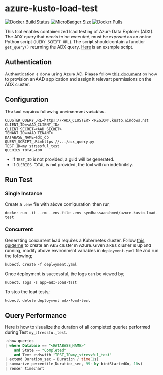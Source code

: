 # azure-kusto-load-test
[![Docker Build Status](https://img.shields.io/docker/build/syedhassaanahmed/azure-kusto-load-test.svg?logo=docker)](https://hub.docker.com/r/syedhassaanahmed/azure-kusto-load-test/builds/) [![MicroBadger Size](https://img.shields.io/microbadger/image-size/syedhassaanahmed/azure-kusto-load-test.svg?logo=docker)](https://hub.docker.com/r/syedhassaanahmed/azure-kusto-load-test/tags/) [![Docker Pulls](https://img.shields.io/docker/pulls/syedhassaanahmed/azure-kusto-load-test.svg?logo=docker)](https://hub.docker.com/r/syedhassaanahmed/azure-kusto-load-test/)

This tool enables containerized load testing of Azure Data Explorer (ADX). The ADX query that needs to be executed, must be exposed as an online Python script (`QUERY_SCRIPT_URL`). The script should contain a function `get_query()` returning the ADX query. [Here](https://gist.githubusercontent.com/syedhassaanahmed/0635ac90721ac714d7d8bc5fe2fb0913/raw/979e022f4fcc74ce27a6ee27e884ac259dd56309/kusto_query.py) is an example script.

## Authentication
Authentication is done using Azure AD. Please follow [this document](https://docs.microsoft.com/en-us/azure/kusto/management/access-control/how-to-provision-aad-app#application-authentication-use-cases) on how to provision an AAD application and assign it relevant permissions on the ADX cluster.

## Configuration
The tool requires following environment variables.
```
CLUSTER_QUERY_URL=https://<ADX_CLUSTER>.<REGION>.kusto.windows.net
CLIENT_ID=<AAD_CLIENT_ID>
CLIENT_SECRET=<AAD_SECRET>
TENANT_ID=<AAD_TENANT>
DATABASE_NAME=adx_db
QUERY_SCRIPT_URL=https://.../adx_query.py
TEST_ID=my_stressful_test
QUERIES_TOTAL=100
```

- If `TEST_ID` is not provided, a guid will be generated.
- If `QUERIES_TOTAL` is not provided, the tool will run indefinitely.

## Run Test
### Single Instance
Create a `.env` file with above configuration, then run;
```
docker run -it --rm --env-file .env syedhassaanahmed/azure-kusto-load-test
```

### Concurrent
Generating concurrent load requires a Kubernetes cluster. Follow [this guideline](https://docs.microsoft.com/en-us/azure/aks/kubernetes-walkthrough) to create an AKS cluster in Azure. Given a k8s cluster is up and running, modify above environment variables in `deployment.yaml` file and run the following;
```
kubectl create -f deployment.yaml
```

Once deployment is successful, the logs can be viewed by;
```
kubectl logs -l app=adx-load-test
```

To stop the load tests;
```
kubectl delete deployment adx-load-test
```

## Query Performance
Here is how to visualize the duration of all completed queries performed during Test `my_stressful_test`.

```sql
.show queries 
| where Database == "<DATABASE_NAME>" 
    and State == "Completed"
    and Text endswith "TEST_ID=my_stressful_test"
| extend Duration_sec = Duration / time(1s)
| summarize percentile(Duration_sec, 99) by bin(StartedOn, 10s) 
| render timechart 
```